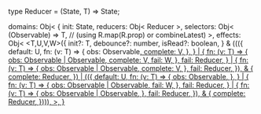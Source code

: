 type Reducer<T> = <T>(State, T) => State;

domains: Obj<
    <State>{
        init: State,
        reducers: Obj<
			Reducer<T>
		>,
		selectors: Obj<
		  <T>(Observable<State>) => T, // (using R.map(R.prop) or combineLatest)
		>,
		effects: Obj<
		  <T,U,V,W>({
			init?: T,
			debounce?: number,
			isRead?: boolean,
		  } & ((({
			default: U,
			fn: (v: T) => {
				obs: Observable<U>,
				complete: V,
			},
		  } | {
			fn: (v: T) => {
				obs: Observable<U> | Observable<Error>,
				complete: V,
				fail: W,
			},
			fail: Reducer<W>,
		  } | {
			fn: (v: T) => {
				obs: Observable<U> | Observable<Error>,
				complete: V,
			},
			fail: Reducer<Error>,
		  }),
		  & {
			complete: Reducer<V>,
		  }) | (({
			default: U,
			fn: (v: T) => {
				obs: Observable<U>,
			},
		  } | {
			fn: (v: T) => {
				obs: Observable<U> | Observable<Error>,
				fail: W,
			},
			fail: Reducer<W>,
		  } | {
			fn: (v: T) => {
				obs: Observable<U> | Observable<Error>,
			},
			fail: Reducer<Error>,
		  }),
		  & {
			complete: Reducer<U>,
		  }))),
		>,
    }
>
